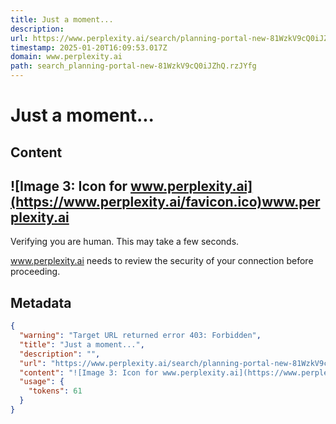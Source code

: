 ```yaml
---
title: Just a moment...
description: 
url: https://www.perplexity.ai/search/planning-portal-new-81WzkV9cQ0iJZhQ.rzJYfg
timestamp: 2025-01-20T16:09:53.017Z
domain: www.perplexity.ai
path: search_planning-portal-new-81WzkV9cQ0iJZhQ.rzJYfg
---
```


# Just a moment...



## Content

![Image 3: Icon for www.perplexity.ai](https://www.perplexity.ai/favicon.ico)www.perplexity.ai
----------------------------------------------------------------------------------------------

Verifying you are human. This may take a few seconds.

www.perplexity.ai needs to review the security of your connection before proceeding.

## Metadata

```json
{
  "warning": "Target URL returned error 403: Forbidden",
  "title": "Just a moment...",
  "description": "",
  "url": "https://www.perplexity.ai/search/planning-portal-new-81WzkV9cQ0iJZhQ.rzJYfg",
  "content": "![Image 3: Icon for www.perplexity.ai](https://www.perplexity.ai/favicon.ico)www.perplexity.ai\n----------------------------------------------------------------------------------------------\n\nVerifying you are human. This may take a few seconds.\n\nwww.perplexity.ai needs to review the security of your connection before proceeding.",
  "usage": {
    "tokens": 61
  }
}
```

